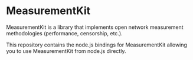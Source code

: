# MeasurementKit

MeasurementKit is a library that implements open network measurement
methodologies (performance, censorship, etc.).

This repository contains the node.js bindings for MeasurementKit allowing you
to use MeasurementKit from node.js directly.
